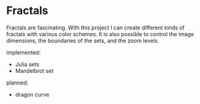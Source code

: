 # Fractals

Fractals are fascinating. With this project I can create different kinds of fractals with various color schemes. It is also possible to control the image dimensions, the boundaries of the sets, and the zoom levels.

implemented:
- Julia sets
- Mandelbrot set

planned:
- dragon curve
